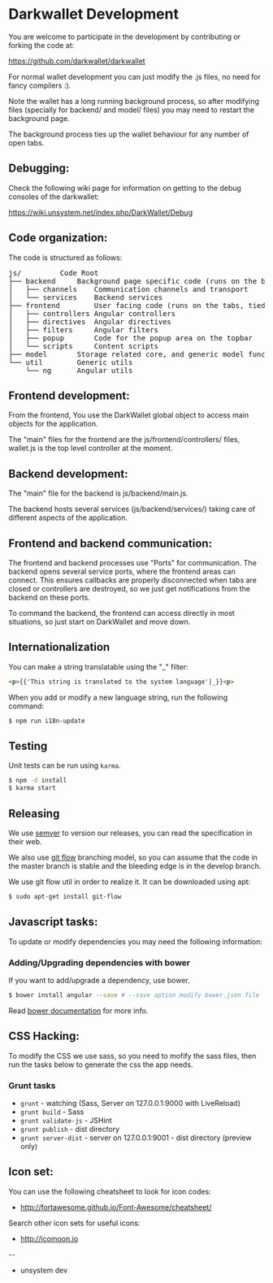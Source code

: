 Darkwallet Development
==========

You are welcome to participate in the development by contributing or forking the code at:

https://github.com/darkwallet/darkwallet

For normal wallet development you can just modify the .js files, no need for fancy compilers :).

Note the wallet has a long running background process, so after modifying files (specially for 
backend/ and model/ files) you may need to restart the background page.

The background process ties up the wallet behaviour for any number of open tabs.

Debugging:
-----------
Check the following wiki page for information on getting to the debug consoles of the darkwallet:

 https://wiki.unsystem.net/index.php/DarkWallet/Debug

Code organization:
-----------

The code is structured as follows:

<pre>
js/			Code Root
├── backend		Background page specific code (runs on the background)
│   ├── channels	Communication channels and transport
│   └── services	Backend services
├── frontend		User facing code (runs on the tabs, tied to html, uses angular)
│   ├── controllers	Angular controllers
│   ├── directives	Angular directives
│   ├── filters		Angular filters
│   ├── popup		Code for the popup area on the topbar
│   └── scripts		Content scripts
├── model		Storage related core, and generic model functionality.
└── util		Generic utils
    └── ng		Angular utils
</pre>

Frontend development:
-----------
From the frontend, You use the DarkWallet global object to access main objects for the
application.

The "main" files for the frontend are the js/frontend/controllers/ files, wallet.js is the
top level controller at the moment.

Backend development:
-----------
The "main" file for the backend is js/backend/main.js.

The backend hosts several services (js/backend/services/) taking care of different aspects
of the application.

Frontend and backend communication:
-----------

The frontend and backend processes use "Ports" for communication. The backend opens several service
ports, where the frontend areas can connect. This ensures callbacks are properly disconnected when
tabs are closed or controllers are destroyed, so we just get notifications from the backend on these
ports.

To command the backend, the frontend can access directly in most situations, so just start on DarkWallet
and move down.

Internationalization
--------------------

You can make a string translatable using the "_" filter:

```html
<p>{{'This string is translated to the system language'|_}}<p>
```

When you add or modify a new language string, run the following command:

```sh
$ npm run i18n-update
```

Testing
-------

Unit tests can be run using `karma`.

```sh
$ npm -d install
$ karma start
```

Releasing
---------

We use [semver](http://semver.org) to version our releases, you can read
the specification in their web.

We also use [git flow](http://nvie.com/posts/a-successful-git-branching-model/)
branching model, so you can assume that the code in the master branch is stable
and the bleeding edge is in the develop branch.

We use git flow util in order to realize it. It can be downloaded using apt:

```sh
$ sudo apt-get install git-flow
```

Javascript tasks:
-----------

To update or modify dependencies you may need the following information:

### Adding/Upgrading dependencies with bower
If you want to add/upgrade a dependency, use bower.

```bash
$ bower install angular --save # --save option modify bower.json file
```

Read [bower documentation](http://bower.io) for more info.


CSS Hacking:
-----------

To modify the CSS we use sass, so you need to mofify the sass files, then run
the tasks below to generate the css the app needs.


### Grunt tasks

* `grunt` - watching (Sass, Server on 127.0.0.1:9000 with LiveReload)
* `grunt build` - Sass
* `grunt validate-js` - JSHint
* `grunt publish` - dist directory
* `grunt server-dist` - server on 127.0.0.1:9001 - dist directory (preview only)

Icon set:
-----------

You can use the following cheatsheet to look for icon codes: 

 - http://fortawesome.github.io/Font-Awesome/cheatsheet/

Search other icon sets for useful icons:

 - http://icomoon.io

--

 - unsystem dev
